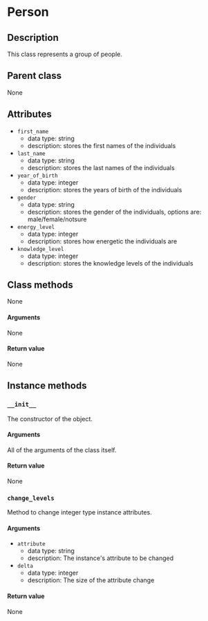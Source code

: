 # Person

## Description
This class represents a group of people.

## Parent class
None

## Attributes

* ```first_name```
  * data type: string
  * description: stores the first names of the individuals
* ```last_name```
  * data type: string
  * description: stores the last names of the individuals
* ```year_of_birth```
   * data type: integer
   * description: stores the years of birth of the individuals
* ```gender```
   * data type: string
   * description: stores the gender of the individuals, options are: male/female/notsure
* ```energy_level```
    * data type: integer
    * description: stores how energetic the individuals are
* ```knowledge_level```
    * data type: integer
    * description: stores the knowledge levels of the individuals


## Class methods

None

#### Arguments
None

#### Return value

None

## Instance methods

### ```__init__```
The constructor of the object.

#### Arguments

All of the arguments of the class itself.

#### Return value
None

### ```change_levels```
Method to change integer type instance attributes.

#### Arguments

* ```attribute```
  * data type: string
  * description: The instance's attribute to be changed
* ```delta```
    * data type: integer
    * description: The size of the attribute change

#### Return value
None
